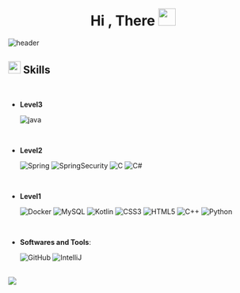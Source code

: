 
<h1 align="center"><b>Hi , There </b><img src="https://media.giphy.com/media/hvRJCLFzcasrR4ia7z/giphy.gif" width="35"></h1>

![header](https://capsule-render.vercel.app/api?type=waving&color=gradient&height=250&section=header&text=Lee_hyeongseok&fontSize=90)



	
## <img src="https://media2.giphy.com/media/QssGEmpkyEOhBCb7e1/giphy.gif?cid=ecf05e47a0n3gi1bfqntqmob8g9aid1oyj2wr3ds3mg700bl&rid=giphy.gif" width ="25"><b> Skills</b>
<br>

<p align="center">

- **Level3**
    
    ![java](https://img.shields.io/badge/Java-ED8B00?style=for-the-badge&logo=openjdk&logoColor=white)

<br>   
    
- **Level2**

    ![Spring](https://img.shields.io/badge/Spring-6DB33F?style=for-the-badge&logo=spring&logoColor=white)
    ![SpringSecurity](https://img.shields.io/badge/Spring_Security-6DB33F?style=for-the-badge&logo=Spring-Security&logoColor=white)
    ![C](https://img.shields.io/badge/C%20-%232370ED.svg?style=for-the-badge&logo=c&logoColor=white)
    ![C#](https://img.shields.io/badge/C%23-239120?style=for-the-badge&logo=c-sharp&logoColor=white)

<br>

- **Level1**

  ![Docker](https://img.shields.io/badge/docker-%230db7ed.svg?style=for-the-badge&logo=docker&logoColor=white)
  ![MySQL](https://img.shields.io/badge/MySQL-00000F?style=for-the-badge&logo=mysql&logoColor=white)
    ![Kotlin](https://img.shields.io/badge/Kotlin-0095D5?&style=for-the-badge&logo=kotlin&logoColor=white)
   ![CSS3](https://img.shields.io/badge/CSS%20-%231572B6.svg?style=for-the-badge&logo=css3&logoColor=white)
  ![HTML5](https://img.shields.io/badge/HTML5%20-%23E34F26.svg?style=for-the-badge&logo=html5&logoColor=white)
    ![C++](https://img.shields.io/badge/C++%20-%2300599C.svg?style=for-the-badge&logo=c%2B%2B&logoColor=white)
  ![Python](https://img.shields.io/badge/Python%20-%2314354C.svg?style=for-the-badge&logo=python&logoColor=white)

<br>

- **Softwares and Tools**:

    ![GitHub](https://img.shields.io/badge/github-%23121011.svg?style=for-the-badge&logo=github&logoColor=white)
    ![IntelliJ](https://img.shields.io/badge/IntelliJ_IDEA-000000.svg?style=for-the-badge&logo=intellij-idea&logoColor=white)

</p>


<br>
<img src="https://user-images.githubusercontent.com/73097560/115834477-dbab4500-a447-11eb-908a-139a6edaec5c.gif">

<br>
<br>
<br>

<div align='center'>

<!-- 참고 -->
<!-- https://hulrud.tistory.com/3 -->
